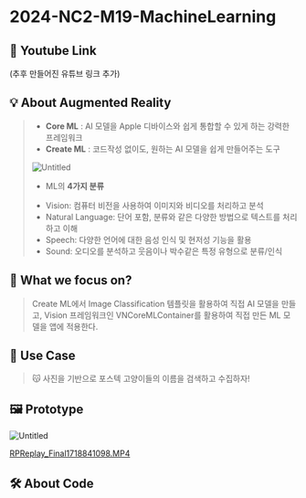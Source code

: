 # 2024-NC2-M19-MachineLearning

## 🎥 Youtube Link

(추후 만들어진 유튜브 링크 추가)

## 💡 About Augmented Reality

> * **Core ML** : AI 모델을 Apple 디바이스와 쉽게 통합할 수 있게 하는 강력한 프레임워크
> * **Create ML** : 코드작성 없이도, 원하는 AI 모델을 쉽게 만들어주는 도구
> 
> 
> ![Untitled](https://prod-files-secure.s3.us-west-2.amazonaws.com/2e999faf-43aa-426e-ba81-0a9f876c0c58/1dd0e74c-cde2-4a21-b10d-51dc488c49a4/Untitled.png)
> 
> * ML의 **4가지 분류**
> 
> - Vision: 컴퓨터 비전을 사용하여 이미지와 비디오를 처리하고 분석
> - Natural Language: 단어 포함, 분류와 같은 다양한 방법으로 텍스트를 처리하고 이해
> - Speech: 다양한 언어에 대한 음성 인식 및 현저성 기능을 활용
> - Sound: 오디오를 분석하고 웃음이나 박수같은 특정 유형으로 분류/인식


## 🎯 What we focus on?

> Create ML에서 Image Classification 템플릿을 활용하여 직접 AI 모델을 만들고, Vision 프레임워크인 VNCoreMLContainer를 활용하여 직접 만든 ML 모델을 앱에 적용한다.



## 💼 Use Case

> 😽 사진을 기반으로 포스텍 고양이들의 이름을 검색하고 수집하자!


## 🖼️ Prototype

![Untitled](https://prod-files-secure.s3.us-west-2.amazonaws.com/2e999faf-43aa-426e-ba81-0a9f876c0c58/74c3c8db-6e69-41a5-ac2f-c46f2176b1ca/Untitled.png)

[RPReplay_Final1718841098.MP4](https://prod-files-secure.s3.us-west-2.amazonaws.com/2e999faf-43aa-426e-ba81-0a9f876c0c58/669ae909-aed9-494d-877e-bd511374bf7e/RPReplay_Final1718841098.mp4)

## 🛠️ About Code
